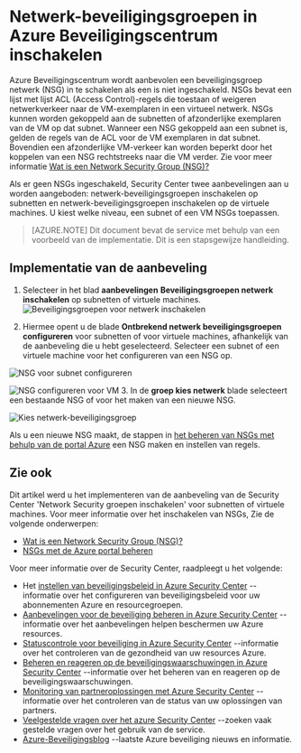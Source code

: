 <properties
   pageTitle="Netwerk-beveiligingsgroepen in Azure Beveiligingscentrum inschakelen | Microsoft Azure"
   description="Dit document wordt beschreven hoe u voor de uitvoering van de aanbeveling Azure Beveiligingscentrum **Inschakelen netwerk-beveiligingsgroepen**."
   services="security-center"
   documentationCenter="na"
   authors="TerryLanfear"
   manager="MBaldwin"
   editor=""/>

<tags
   ms.service="security-center"
   ms.devlang="na"
   ms.topic="article"
   ms.tgt_pltfrm="na"
   ms.workload="na"
   ms.date="07/29/2016"
   ms.author="terrylan"/>

# <a name="enable-network-security-groups-in-azure-security-center"></a>Netwerk-beveiligingsgroepen in Azure Beveiligingscentrum inschakelen

Azure Beveiligingscentrum wordt aanbevolen een beveiligingsgroep netwerk (NSG) in te schakelen als een is niet ingeschakeld. NSGs bevat een lijst met lijst ACL (Access Control)-regels die toestaan of weigeren netwerkverkeer naar de VM-exemplaren in een virtueel netwerk. NSGs kunnen worden gekoppeld aan de subnetten of afzonderlijke exemplaren van de VM op dat subnet. Wanneer een NSG gekoppeld aan een subnet is, gelden de regels van de ACL voor de VM exemplaren in dat subnet. Bovendien een afzonderlijke VM-verkeer kan worden beperkt door het koppelen van een NSG rechtstreeks naar die VM verder. Zie voor meer informatie [Wat is een Network Security Group (NSG)?](../virtual-network/virtual-networks-nsg.md)

Als er geen NSGs ingeschakeld, Security Center twee aanbevelingen aan u worden aangeboden: netwerk-beveiligingsgroepen inschakelen op subnetten en netwerk-beveiligingsgroepen inschakelen op de virtuele machines. U kiest welke niveau, een subnet of een VM NSGs toepassen.


> [AZURE.NOTE] Dit document bevat de service met behulp van een voorbeeld van de implementatie.  Dit is een stapsgewijze handleiding.

## <a name="implement-the-recommendation"></a>Implementatie van de aanbeveling

1. Selecteer in het blad **aanbevelingen** **Beveiligingsgroepen netwerk inschakelen** op subnetten of virtuele machines.
![Beveiligingsgroepen voor netwerk inschakelen][1]

2. Hiermee opent u de blade **Ontbrekend netwerk beveiligingsgroepen configureren** voor subnetten of voor virtuele machines, afhankelijk van de aanbeveling die u hebt geselecteerd. Selecteer een subnet of een virtuele machine voor het configureren van een NSG op.

  ![NSG voor subnet configureren][2]

  ![NSG configureren voor VM][3]
3. In de **groep kies netwerk** blade selecteert een bestaande NSG of voor het maken van een nieuwe NSG.

  ![Kies netwerk-beveiligingsgroep][4]

Als u een nieuwe NSG maakt, de stappen in [het beheren van NSGs met behulp van de portal Azure](../virtual-network/virtual-networks-create-nsg-arm-pportal.md) een NSG maken en instellen van regels.

## <a name="see-also"></a>Zie ook

Dit artikel werd u het implementeren van de aanbeveling van de Security Center 'Network Security groepen inschakelen' voor subnetten of virtuele machines. Voor meer informatie over het inschakelen van NSGs, Zie de volgende onderwerpen:

- [Wat is een Network Security Group (NSG)?](../virtual-network/virtual-networks-nsg.md)
- [NSGs met de Azure portal beheren](../virtual-network/virtual-networks-create-nsg-arm-pportal.md)

Voor meer informatie over de Security Center, raadpleegt u het volgende:

- Het [instellen van beveiligingsbeleid in Azure Security Center](security-center-policies.md) --informatie over het configureren van beveiligingsbeleid voor uw abonnementen Azure en resourcegroepen.
- [Aanbevelingen voor de beveiliging beheren in Azure Security Center](security-center-recommendations.md) --informatie over het aanbevelingen helpen beschermen uw Azure resources.
- [Statuscontrole voor beveiliging in Azure Security Center](security-center-monitoring.md) --informatie over het controleren van de gezondheid van uw resources Azure.
- [Beheren en reageren op de beveiligingswaarschuwingen in Azure Security Center](security-center-managing-and-responding-alerts.md) --informatie over het beheren van en reageren op de beveiligingswaarschuwingen.
- [Monitoring van partneroplossingen met Azure Security Center](security-center-partner-solutions.md) --informatie over het controleren van de status van uw oplossingen van partners.
- [Veelgestelde vragen over het azure Security Center](security-center-faq.md) --zoeken vaak gestelde vragen over het gebruik van de service.
- [Azure-Beveiligingsblog](http://blogs.msdn.com/b/azuresecurity/) --laatste Azure beveiliging nieuws en informatie.

<!--Image references-->
[1]: ./media/security-center-enable-nsg/enable-nsg.png
[2]:./media/security-center-enable-nsg/configure-nsg-for-subnet.png
[3]: ./media/security-center-enable-nsg/configure-nsg-for-vm.png
[4]: ./media/security-center-enable-nsg/choose-nsg.png
